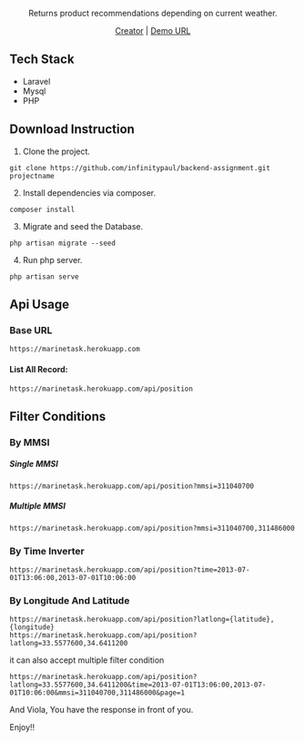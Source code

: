 <p align="center">Returns product recommendations depending on current weather.</p>
<p align="center"><a href="https://infinitypaul.medium.com">Creator</a> | <a href="https://marinetask.herokuapp.com/api/position">Demo URL</a></p>

## Tech Stack

* Laravel
* Mysql
* PHP

## Download Instruction

1. Clone the project.

```
git clone https://github.com/infinitypaul/backend-assignment.git projectname
```


2. Install dependencies via composer.

```
composer install 
```

3. Migrate and seed the Database.

```
php artisan migrate --seed
```

4. Run php server.

```
php artisan serve
```


## Api Usage

### Base URL
```
https://marinetask.herokuapp.com
```

#### List All Record:

```
https://marinetask.herokuapp.com/api/position
```

## Filter Conditions

### By MMSI

##### Single MMSI

```phpregexp
https://marinetask.herokuapp.com/api/position?mmsi=311040700
```

##### Multiple MMSI

```phpregexp
https://marinetask.herokuapp.com/api/position?mmsi=311040700,311486000
```

### By Time Inverter

```phpregexp
https://marinetask.herokuapp.com/api/position?time=2013-07-01T13:06:00,2013-07-01T10:06:00
```

### By Longitude And Latitude

```phpregexp
https://marinetask.herokuapp.com/api/position?latlong={latitude},{longitude}
https://marinetask.herokuapp.com/api/position?latlong=33.5577600,34.6411200
```

it can also accept multiple filter condition

```phpregexp
https://marinetask.herokuapp.com/api/position?latlong=33.5577600,34.6411200&time=2013-07-01T13:06:00,2013-07-01T10:06:00&mmsi=311040700,311486000&page=1
```



And Viola, You have the response in front of you.

Enjoy!!


